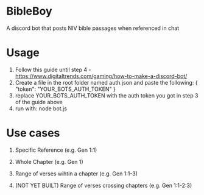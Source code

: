 # BibleBoy
A discord bot that posts NIV bible passages when referenced in chat

# Usage
1. Follow this guide until step 4 - https://www.digitaltrends.com/gaming/how-to-make-a-discord-bot/
2. Create a file in the root folder named auth.json and paste the following:
    {
        "token": "YOUR_BOTS_AUTH_TOKEN"
    }
3. replace YOUR_BOTS_AUTH_TOKEN with the auth token you got in step 3 of the guide above
4. run with: node bot.js

# Use cases
1. Specific Reference (e.g. Gen 1:1)

2. Whole Chapter (e.g. Gen 1)

3. Range of verses wihtin a chapter (e.g. Gen 1:1-3)

4. (NOT YET BUILT) Range of verses crossing chapters (e.g. Gen 1:1-2:3)
